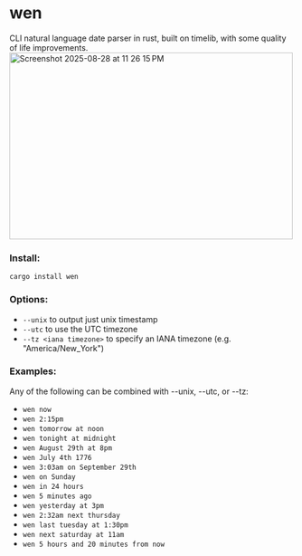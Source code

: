 # wen
CLI natural language date parser in rust, built on timelib, with some quality of life improvements.
<img width="501" height="330" alt="Screenshot 2025-08-28 at 11 26 15 PM" src="https://github.com/user-attachments/assets/f35a5ebb-d63c-41c6-9307-649761689a5b" />

### Install:
```
cargo install wen
```

### Options:
- `--unix` to output just unix timestamp
- `--utc` to use the UTC timezone
- `--tz <iana timezone>` to specify an IANA timezone (e.g. "America/New_York")

### Examples:
Any of the following can be combined with --unix, --utc, or --tz:

- `wen now`
- `wen 2:15pm`
- `wen tomorrow at noon`
- `wen tonight at midnight`
- `wen August 29th at 8pm`
- `wen July 4th 1776`
- `wen 3:03am on September 29th`
- `wen on Sunday`
- `wen in 24 hours`
- `wen 5 minutes ago`
- `wen yesterday at 3pm`
- `wen 2:32am next thursday`
- `wen last tuesday at 1:30pm`
- `wen next saturday at 11am`
- `wen 5 hours and 20 minutes from now`
